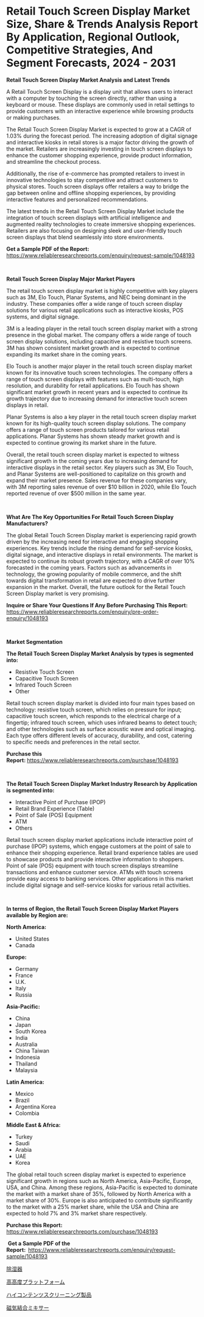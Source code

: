 <p><h1>Retail Touch Screen Display Market Size, Share & Trends Analysis Report By Application, Regional Outlook, Competitive Strategies, And Segment Forecasts, 2024 - 2031</h1></p><p><strong>Retail Touch Screen Display Market Analysis and Latest Trends</strong></p>
<p><p>A Retail Touch Screen Display is a display unit that allows users to interact with a computer by touching the screen directly, rather than using a keyboard or mouse. These displays are commonly used in retail settings to provide customers with an interactive experience while browsing products or making purchases.</p><p>The Retail Touch Screen Display Market is expected to grow at a CAGR of 1.03% during the forecast period. The increasing adoption of digital signage and interactive kiosks in retail stores is a major factor driving the growth of the market. Retailers are increasingly investing in touch screen displays to enhance the customer shopping experience, provide product information, and streamline the checkout process.</p><p>Additionally, the rise of e-commerce has prompted retailers to invest in innovative technologies to stay competitive and attract customers to physical stores. Touch screen displays offer retailers a way to bridge the gap between online and offline shopping experiences, by providing interactive features and personalized recommendations.</p><p>The latest trends in the Retail Touch Screen Display Market include the integration of touch screen displays with artificial intelligence and augmented reality technologies to create immersive shopping experiences. Retailers are also focusing on designing sleek and user-friendly touch screen displays that blend seamlessly into store environments.</p></p>
<p><strong>Get a Sample PDF of the Report:&nbsp;</strong> <a href="https://www.reliableresearchreports.com/enquiry/request-sample/1048193">https://www.reliableresearchreports.com/enquiry/request-sample/1048193</a></p>
<p>&nbsp;</p>
<p><strong>Retail Touch Screen Display Major Market Players</strong></p>
<p><p>The retail touch screen display market is highly competitive with key players such as 3M, Elo Touch, Planar Systems, and NEC being dominant in the industry. These companies offer a wide range of touch screen display solutions for various retail applications such as interactive kiosks, POS systems, and digital signage.</p><p>3M is a leading player in the retail touch screen display market with a strong presence in the global market. The company offers a wide range of touch screen display solutions, including capacitive and resistive touch screens. 3M has shown consistent market growth and is expected to continue expanding its market share in the coming years.</p><p>Elo Touch is another major player in the retail touch screen display market known for its innovative touch screen technologies. The company offers a range of touch screen displays with features such as multi-touch, high resolution, and durability for retail applications. Elo Touch has shown significant market growth in recent years and is expected to continue its growth trajectory due to increasing demand for interactive touch screen displays in retail.</p><p>Planar Systems is also a key player in the retail touch screen display market known for its high-quality touch screen display solutions. The company offers a range of touch screen products tailored for various retail applications. Planar Systems has shown steady market growth and is expected to continue growing its market share in the future.</p><p>Overall, the retail touch screen display market is expected to witness significant growth in the coming years due to increasing demand for interactive displays in the retail sector. Key players such as 3M, Elo Touch, and Planar Systems are well-positioned to capitalize on this growth and expand their market presence. Sales revenue for these companies vary, with 3M reporting sales revenue of over $10 billion in 2020, while Elo Touch reported revenue of over $500 million in the same year.</p></p>
<p>&nbsp;</p>
<p><strong>What Are The Key Opportunities For Retail Touch Screen Display Manufacturers?</strong></p>
<p><p>The global Retail Touch Screen Display market is experiencing rapid growth driven by the increasing need for interactive and engaging shopping experiences. Key trends include the rising demand for self-service kiosks, digital signage, and interactive displays in retail environments. The market is expected to continue its robust growth trajectory, with a CAGR of over 10% forecasted in the coming years. Factors such as advancements in technology, the growing popularity of mobile commerce, and the shift towards digital transformation in retail are expected to drive further expansion in the market. Overall, the future outlook for the Retail Touch Screen Display market is very promising.</p></p>
<p><strong>Inquire or Share Your Questions If Any Before Purchasing This Report:</strong> <a href="https://www.reliableresearchreports.com/enquiry/pre-order-enquiry/1048193">https://www.reliableresearchreports.com/enquiry/pre-order-enquiry/1048193</a></p>
<p>&nbsp;</p>
<p><strong>Market Segmentation</strong></p>
<p><strong>The Retail Touch Screen Display Market Analysis by types is segmented into:</strong></p>
<p><ul><li>Resistive Touch Screen</li><li>Capacitive Touch Screen</li><li>Infrared Touch Screen</li><li>Other</li></ul></p>
<p><p>Retail touch screen display market is divided into four main types based on technology: resistive touch screen, which relies on pressure for input; capacitive touch screen, which responds to the electrical charge of a fingertip; infrared touch screen, which uses infrared beams to detect touch; and other technologies such as surface acoustic wave and optical imaging. Each type offers different levels of accuracy, durability, and cost, catering to specific needs and preferences in the retail sector.</p></p>
<p><strong>Purchase this Report:&nbsp;</strong><a href="https://www.reliableresearchreports.com/purchase/1048193">https://www.reliableresearchreports.com/purchase/1048193</a></p>
<p>&nbsp;</p>
<p><strong>The Retail Touch Screen Display Market Industry Research by Application is segmented into:</strong></p>
<p><ul><li>Interactive Point of Purchase (IPOP)</li><li>Retail Brand Experience (Table)</li><li>Point of Sale (POS) Equipment</li><li>ATM</li><li>Others</li></ul></p>
<p><p>Retail touch screen display market applications include interactive point of purchase (IPOP) systems, which engage customers at the point of sale to enhance their shopping experience. Retail brand experience tables are used to showcase products and provide interactive information to shoppers. Point of sale (POS) equipment with touch screen displays streamline transactions and enhance customer service. ATMs with touch screens provide easy access to banking services. Other applications in this market include digital signage and self-service kiosks for various retail activities.</p></p>
<p>&nbsp;</p>
<p><strong>In terms of Region, the Retail Touch Screen Display Market Players available by Region are:</strong></p>
<p>
    <p> <strong> North America: </strong>
        <ul>
            <li>United States</li>
            <li>Canada</li>
        </ul>
        </p> 
    <p> <strong> Europe: </strong>
        <ul>
            <li>Germany</li>
            <li>France</li>
            <li>U.K.</li>
            <li>Italy</li>
            <li>Russia</li>
        </ul>
        </p> 
    <p> <strong> Asia-Pacific: </strong>
        <ul>
            <li>China</li>
            <li>Japan</li>
            <li>South Korea</li>
            <li>India</li>
            <li>Australia</li>
            <li>China Taiwan</li>
            <li>Indonesia</li>
            <li>Thailand</li>
            <li>Malaysia</li>
        </ul>
        </p> 
    <p> <strong> Latin America: </strong>
        <ul>
            <li>Mexico</li>
            <li>Brazil</li>
            <li>Argentina Korea</li>
            <li>Colombia</li>
        </ul>
        </p> 
    <p> <strong> Middle East & Africa: </strong>
        <ul>
            <li>Turkey</li>
            <li>Saudi</li>
            <li>Arabia</li>
            <li>UAE</li>
            <li>Korea</li>
        </ul>
    </p>
    </p>
<p><p>The global retail touch screen display market is expected to experience significant growth in regions such as North America, Asia-Pacific, Europe, USA, and China. Among these regions, Asia-Pacific is expected to dominate the market with a market share of 35%, followed by North America with a market share of 30%. Europe is also anticipated to contribute significantly to the market with a 25% market share, while the USA and China are expected to hold 7% and 3% market share respectively.</p></p>
<p><strong>Purchase this Report: </strong><a href="https://www.reliableresearchreports.com/purchase/1048193">https://www.reliableresearchreports.com/purchase/1048193</a></p>
<p>&nbsp;<strong>Get a Sample PDF of the Report:&nbsp;&nbsp;</strong><a href="https://www.reliableresearchreports.com/enquiry/request-sample/1048193">https://www.reliableresearchreports.com/enquiry/request-sample/1048193</a></p>
<p><strong></strong></p>
<p><p><a href="https://medium.com/@terrelliemann565620/%E9%99%A4%E6%B9%BF%E6%A9%9F%E5%B8%82%E5%A0%B4%E8%A6%8F%E6%A8%A1%E3%81%AF-%E3%82%B0%E3%83%AD%E3%83%BC%E3%83%90%E3%83%AB%E7%94%A3%E6%A5%AD%E3%81%AE%E4%B8%AD%E3%81%A7%E6%9C%80%E9%81%A9%E3%81%AA%E3%83%9E%E3%83%BC%E3%82%B1%E3%83%86%E3%82%A3%E3%83%B3%E3%82%B0%E3%83%81%E3%83%A3%E3%83%8D%E3%83%AB%E3%82%92%E7%A4%BA%E3%81%97%E3%81%A6%E3%81%84%E3%81%BE%E3%81%99-2779735b503c">除湿器</a></p><p><a href="https://github.com/ycmtqqhvk3273/Market-Research-Report-List-1/blob/main/11929498402.md">高高度プラットフォーム</a></p><p><a href="https://github.com/mathieurico66/Market-Research-Report-List-1/blob/main/37819928403.md">ハイコンテンツスクリーニング製品</a></p><p><a href="https://medium.com/@a.d.michael1/%E7%A3%81%E6%B0%97%E7%B5%90%E5%90%88%E3%83%9F%E3%82%AD%E3%82%B5%E3%83%BC%E5%B8%82%E5%A0%B4%E3%81%AE%E8%A6%8F%E6%A8%A1%E3%81%A8%E5%B8%82%E5%A0%B4%E5%8B%95%E5%90%91-%E5%AE%8C%E5%85%A8%E3%81%AA%E7%94%A3%E6%A5%AD%E6%A6%82%E8%A6%81-2024%E5%B9%B4%E3%81%8B%E3%82%892031%E5%B9%B4-0a8b4d3a9aa2">磁気結合ミキサー</a></p></p>